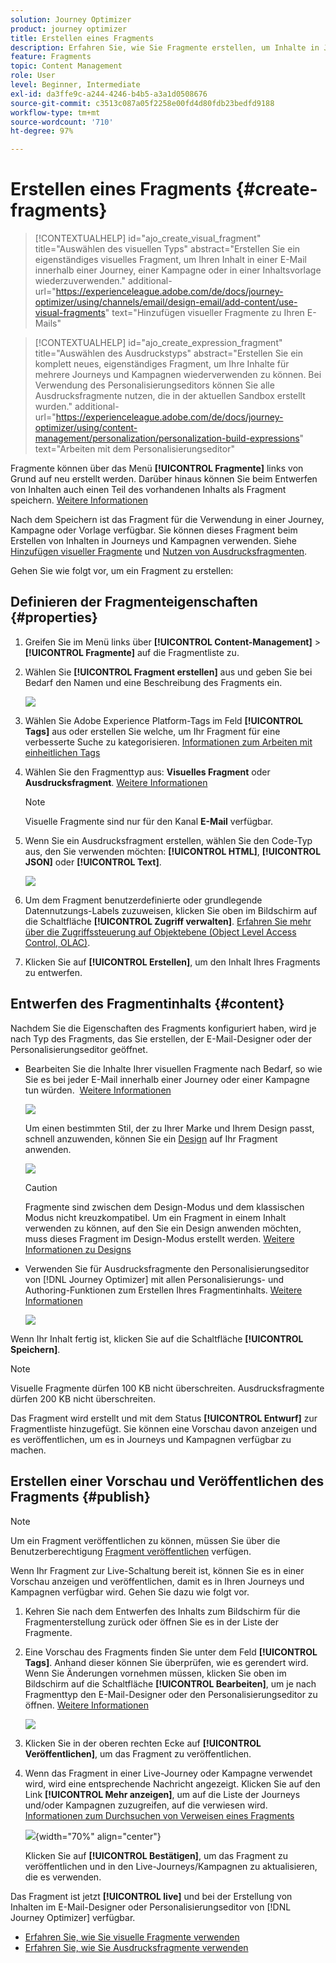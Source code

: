 ```yaml
---
solution: Journey Optimizer
product: journey optimizer
title: Erstellen eines Fragments
description: Erfahren Sie, wie Sie Fragmente erstellen, um Inhalte in Journey Optimizer-Kampagnen und -Journeys wiederzuverwenden.
feature: Fragments
topic: Content Management
role: User
level: Beginner, Intermediate
exl-id: da3ffe9c-a244-4246-b4b5-a3a1d0508676
source-git-commit: c3513c087a05f2258e00fd4d80fdb23bedfd9188
workflow-type: tm+mt
source-wordcount: '710'
ht-degree: 97%

---
```


# Erstellen eines Fragments {#create-fragments}

>[!CONTEXTUALHELP]
>id="ajo_create_visual_fragment"
>title="Auswählen des visuellen Typs"
>abstract="Erstellen Sie ein eigenständiges visuelles Fragment, um Ihren Inhalt in einer E-Mail innerhalb einer Journey, einer Kampagne oder in einer Inhaltsvorlage wiederzuverwenden."
>additional-url="https://experienceleague.adobe.com/de/docs/journey-optimizer/using/channels/email/design-email/add-content/use-visual-fragments" text="Hinzufügen visueller Fragmente zu Ihren E-Mails"

>[!CONTEXTUALHELP]
>id="ajo_create_expression_fragment"
>title="Auswählen des Ausdruckstyps"
>abstract="Erstellen Sie ein komplett neues, eigenständiges Fragment, um Ihre Inhalte für mehrere Journeys und Kampagnen wiederverwenden zu können. Bei Verwendung des Personalisierungseditors können Sie alle Ausdrucksfragmente nutzen, die in der aktuellen Sandbox erstellt wurden."
>additional-url="https://experienceleague.adobe.com/de/docs/journey-optimizer/using/content-management/personalization/personalization-build-expressions" text="Arbeiten mit dem Personalisierungseditor"

Fragmente können über das Menü **[!UICONTROL Fragmente]** links von Grund auf neu erstellt werden. Darüber hinaus können Sie beim Entwerfen von Inhalten auch einen Teil des vorhandenen Inhalts als Fragment speichern. [Weitere Informationen](#save-as-fragment)

Nach dem Speichern ist das Fragment für die Verwendung in einer Journey, Kampagne oder Vorlage verfügbar. Sie können dieses Fragment beim Erstellen von Inhalten in Journeys und Kampagnen verwenden. Siehe [Hinzufügen visueller Fragmente](../email/use-visual-fragments.md) und [Nutzen von Ausdrucksfragmenten](../personalization/use-expression-fragments.md).

Gehen Sie wie folgt vor, um ein Fragment zu erstellen:

## Definieren der Fragmenteigenschaften {#properties}

1. Greifen Sie im Menü links über **[!UICONTROL Content-Management]** > **[!UICONTROL Fragmente]** auf die Fragmentliste zu.

1. Wählen Sie **[!UICONTROL Fragment erstellen]** aus und geben Sie bei Bedarf den Namen und eine Beschreibung des Fragments ein.

   ![](assets/fragment-details.png)

1. Wählen Sie Adobe Experience Platform-Tags im Feld **[!UICONTROL Tags]** aus oder erstellen Sie welche, um Ihr Fragment für eine verbesserte Suche zu kategorisieren. [Informationen zum Arbeiten mit einheitlichen Tags](../start/search-filter-categorize.md#tags)

1. Wählen Sie den Fragmenttyp aus: **Visuelles Fragment** oder **Ausdrucksfragment**. [Weitere Informationen](../content-management/fragments.md#visual-expression)

   >[!NOTE]
   >
   >Visuelle Fragmente sind nur für den Kanal **E-Mail** verfügbar.

1. Wenn Sie ein Ausdrucksfragment erstellen, wählen Sie den Code-Typ aus, den Sie verwenden möchten: **[!UICONTROL HTML]**, **[!UICONTROL JSON]** oder **[!UICONTROL Text]**.

   ![](assets/fragment-expression-type.png)

1. Um dem Fragment benutzerdefinierte oder grundlegende Datennutzungs-Labels zuzuweisen, klicken Sie oben im Bildschirm auf die Schaltfläche **[!UICONTROL Zugriff verwalten]**. [Erfahren Sie mehr über die Zugriffssteuerung auf Objektebene (Object Level Access Control, OLAC)](../administration/object-based-access.md).

1. Klicken Sie auf **[!UICONTROL Erstellen]**, um den Inhalt Ihres Fragments zu entwerfen.

## Entwerfen des Fragmentinhalts {#content}

Nachdem Sie die Eigenschaften des Fragments konfiguriert haben, wird je nach Typ des Fragments, das Sie erstellen, der E-Mail-Designer oder der Personalisierungseditor geöffnet.

* Bearbeiten Sie die Inhalte Ihrer visuellen Fragmente nach Bedarf, so wie Sie es bei jeder E-Mail innerhalb einer Journey oder einer Kampagne tun würden.  [Weitere Informationen](../email/get-started-email-design.md)

  ![](assets/fragment-designer.png)

  Um einen bestimmten Stil, der zu Ihrer Marke und Ihrem Design passt, schnell anzuwenden, können Sie ein [Design](../email/apply-email-themes.md) auf Ihr Fragment anwenden.

  ![](assets/fragment-themes.png)

  >[!CAUTION]
  >
  >Fragmente sind zwischen dem Design-Modus und dem klassischen Modus nicht kreuzkompatibel. Um ein Fragment in einem Inhalt verwenden zu können, auf den Sie ein Design anwenden möchten, muss dieses Fragment im Design-Modus erstellt werden. [Weitere Informationen zu Designs](../email/apply-email-themes.md)

* Verwenden Sie für Ausdrucksfragmente den Personalisierungseditor von [!DNL Journey Optimizer] mit allen Personalisierungs- und Authoring-Funktionen zum Erstellen Ihres Fragmentinhalts. [Weitere Informationen](../personalization/personalization-build-expressions.md)

  ![](assets/fragment-expression-editor.png)

Wenn Ihr Inhalt fertig ist, klicken Sie auf die Schaltfläche **[!UICONTROL Speichern]**.

>[!NOTE]
>
>Visuelle Fragmente dürfen 100 KB nicht überschreiten. Ausdrucksfragmente dürfen 200 KB nicht überschreiten.

Das Fragment wird erstellt und mit dem Status **[!UICONTROL Entwurf]** zur Fragmentliste hinzugefügt. Sie können eine Vorschau davon anzeigen und es veröffentlichen, um es in Journeys und Kampagnen verfügbar zu machen.

## Erstellen einer Vorschau und Veröffentlichen des Fragments {#publish}

>[!NOTE]
>
>Um ein Fragment veröffentlichen zu können, müssen Sie über die Benutzerberechtigung [Fragment veröffentlichen](../administration/ootb-product-profiles.md#content-library-manager) verfügen.

Wenn Ihr Fragment zur Live-Schaltung bereit ist, können Sie es in einer Vorschau anzeigen und veröffentlichen, damit es in Ihren Journeys und Kampagnen verfügbar wird. Gehen Sie dazu wie folgt vor.

1. Kehren Sie nach dem Entwerfen des Inhalts zum Bildschirm für die Fragmenterstellung zurück oder öffnen Sie es in der Liste der Fragmente.

1. Eine Vorschau des Fragments finden Sie unter dem Feld **[!UICONTROL Tags]**. Anhand dieser können Sie überprüfen, wie es gerendert wird. Wenn Sie Änderungen vornehmen müssen, klicken Sie oben im Bildschirm auf die Schaltfläche **[!UICONTROL Bearbeiten]**, um je nach Fragmenttyp den E-Mail-Designer oder den Personalisierungseditor zu öffnen. [Weitere Informationen](manage-fragments.md#edit-fragments)

   ![](assets/fragment-preview.png)

1. Klicken Sie in der oberen rechten Ecke auf **[!UICONTROL Veröffentlichen]**, um das Fragment zu veröffentlichen.

1. Wenn das Fragment in einer Live-Journey oder Kampagne verwendet wird, wird eine entsprechende Nachricht angezeigt. Klicken Sie auf den Link **[!UICONTROL Mehr anzeigen]**, um auf die Liste der Journeys und/oder Kampagnen zuzugreifen, auf die verwiesen wird. [Informationen zum Durchsuchen von Verweisen eines Fragments](../content-management/manage-fragments.md#explore-references)

   ![](assets/fragment-publish.png){width="70%" align="center"}

   Klicken Sie auf **[!UICONTROL Bestätigen]**, um das Fragment zu veröffentlichen und in den Live-Journeys/Kampagnen zu aktualisieren, die es verwenden.

Das Fragment ist jetzt **[!UICONTROL live]** und bei der Erstellung von Inhalten im E-Mail-Designer oder Personalisierungseditor von [!DNL Journey Optimizer] verfügbar.

* [Erfahren Sie, wie Sie visuelle Fragmente verwenden](../email/use-visual-fragments.md)
* [Erfahren Sie, wie Sie Ausdrucksfragmente verwenden](../personalization/use-expression-fragments.md)
